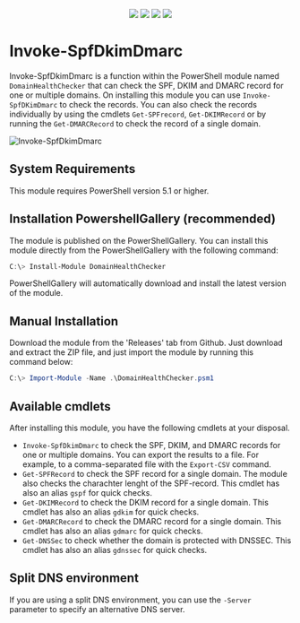 <p align="center">
  <a href="https://www.powershellgallery.com/packages/DomainHealthChecker/"><img src="https://img.shields.io/powershellgallery/v/DomainHealthChecker"></a>
  <a href="https://www.powershellgallery.com/packages/DomainHealthChecker/"><img src="https://img.shields.io/badge/platform-windows-green"></a>
  <a href="https://www.powershellgallery.com/packages/DomainHealthChecker/"><img src="https://img.shields.io/github/languages/code-size/t13nn3s/domainhealthchecker"></a>
  <a href="https://www.powershellgallery.com/packages/DomainHealthChecker/"><img src="https://img.shields.io/powershellgallery/dt/DomainHealthChecker"></a>
</p>

<p align="center">

# Invoke-SpfDkimDmarc
Invoke-SpfDkimDmarc is a function within the PowerShell module named `DomainHealthChecker` that can check the SPF, DKIM and DMARC record for one or multiple domains. On installing this module you can use `Invoke-SpfDKimDmarc` to check the records. You can also check the records individually by using the cmdlets `Get-SPFrecord`, `Get-DKIMRecord` or by running the `Get-DMARCRecord` to check the record of a single domain.


![Invoke-SpfDkimDmarc](https://github.com/T13nn3s/Show-SpfDkimDmarc/blob/main/logo/Show-SpfDkimDmarc.png)


## System Requirements
This module requires PowerShell version 5.1 or higher. 

## Installation PowershellGallery (recommended)
The module is published on the PowerShellGallery. You can install this module directly from the PowerShellGallery with the following command:
```powershell
C:\> Install-Module DomainHealthChecker
```
PowerShellGallery will automatically download and install the latest version of the module. 

## Manual Installation
Download the module from the 'Releases' tab from Github. Just download and extract the ZIP file, and just import the module by running this command below:
```powershell
C:\> Import-Module -Name .\DomainHealthChecker.psm1
```

## Available cmdlets
After installing this module, you have the following cmdlets at your disposal.

- `Invoke-SpfDkimDmarc` to check the SPF, DKIM, and DMARC records for one or multiple domains. You can export the results to a file. For example, to a comma-separated file with the `Export-CSV` command.
- `Get-SPFRecord` to check the SPF record for a single domain. The module also checks the charachter lenght of the SPF-record. This cmdlet has also an alias `gspf` for quick checks.
- `Get-DKIMRecord` to check the DKIM record for a single domain. This cmdlet has also an alias `gdkim` for quick checks.
- `Get-DMARCRecord` to check the DMARC record for a single domain. This cmdlet has also an alias `gdmarc` for quick checks.
- `Get-DNSSec` to check whether the domain is protected with DNSSEC. This cmdlet has also an alias `gdnssec` for quick checks.

## Split DNS environment
If you are using a split DNS environment, you can use the `-Server` parameter to specify an alternative DNS server.
